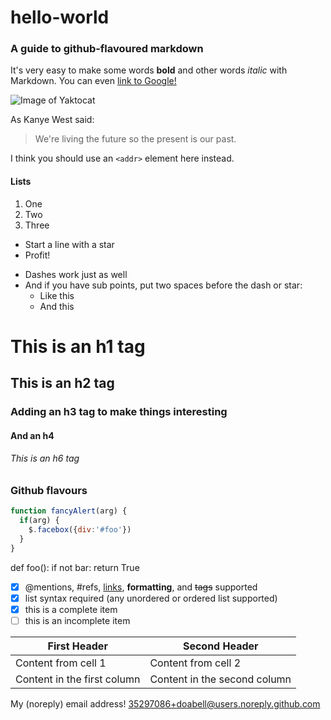 # hello-world
### A guide to github-flavoured markdown

It's very easy to make some words **bold** and other words *italic* with Markdown. You can even [link to Google!](http://google.com)

![Image of Yaktocat](https://octodex.github.com/images/yaktocat.png)

As Kanye West said:

> We're living the future so
> the present is our past.

I think you should use an `<addr>` element here instead.

#### Lists
1. One
2. Two
3. Three

* Start a line with a star
* Profit!

- Dashes work just as well
- And if you have sub points, put two spaces before the dash or star:
  - Like this
  - And this
  
# This is an h1 tag
## This is an h2 tag
### Adding an h3 tag to make things interesting
#### And an h4
###### This is an h6 tag

### Github flavours
```javascript
function fancyAlert(arg) {
  if(arg) {
    $.facebox({div:'#foo'})
  }
}
```

def foo():
    if not bar:
        return True
        
- [x] @mentions, #refs, [links](), **formatting**, and <del>tags</del> supported
- [x] list syntax required (any unordered or ordered list supported)
- [x] this is a complete item
- [ ] this is an incomplete item

First Header | Second Header
------------ | -------------
Content from cell 1 | Content from cell 2
Content in the first column | Content in the second column

My (noreply) email address!
35297086+doabell@users.noreply.github.com
